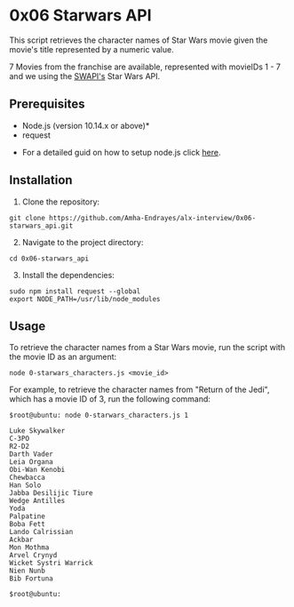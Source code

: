 # 0x06 Starwars API

This script retrieves the character names of Star Wars movie given the movie's title represented by a numeric value.

7 Movies from the franchise are available, represented with movieIDs 1 - 7 and we using the [SWAPI's](https://swapi-api.alx-tools.com/) Star Wars API.

## Prerequisites

- Node.js (version 10.14.x or above)* 
- request

* For a detailed guid on how to setup node.js click [here](https://www.pluralsight.com/guides/getting-started-with-nodejs).

## Installation

1. Clone the repository:
```
git clone https://github.com/Amha-Endrayes/alx-interview/0x06-starwars_api.git
```
  
2. Navigate to the project directory:
```
cd 0x06-starwars_api
```
3. Install the dependencies:
```
sudo npm install request --global
export NODE_PATH=/usr/lib/node_modules
```

## Usage

To retrieve the character names from a Star Wars movie, run the script with the movie ID as an argument:
```
node 0-starwars_characters.js <movie_id>
```

For example, to retrieve the character names from "Return of the Jedi", which has a movie ID of 3, run the following command:
```
$root@ubuntu: node 0-starwars_characters.js 1

Luke Skywalker
C-3PO
R2-D2
Darth Vader
Leia Organa
Obi-Wan Kenobi
Chewbacca
Han Solo
Jabba Desilijic Tiure
Wedge Antilles
Yoda
Palpatine
Boba Fett
Lando Calrissian
Ackbar
Mon Mothma
Arvel Crynyd
Wicket Systri Warrick
Nien Nunb
Bib Fortuna

$root@ubuntu:
```
